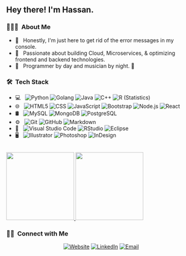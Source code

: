 <h2> Hey there! I'm Hassan.</h2>

<h3> 👨🏻‍💻 &nbsp;About Me </h3>

- 🤔 &nbsp; Honestly, I'm just here to get rid of the error messages in my console.
- 🌱 &nbsp; Passionate about building Cloud, Microservices, & optimizing frontend and backend technologies.
- 👾 &nbsp;  Programmer by day and musician by night. 🎸

<h3> 🛠 &nbsp;Tech Stack</h3>

- 💻 &nbsp;
  ![Python](https://img.shields.io/badge/-Python-333333?style=flat&logo=python)
  ![Golang](https://img.shields.io/badge/-Golang-333333?style=flat&logo=go)
  ![Java](https://img.shields.io/badge/-Java-333333?style=flat&logo=Java&logoColor=007396)
  ![C++](https://img.shields.io/badge/-C++-333333?style=flat&logo=C%2B%2B&logoColor=00599C)
  ![R (Statistics)](https://img.shields.io/badge/-R-333333?style=flat&logo=R&logoColor=276DC3)
- 🌐 &nbsp;
  ![HTML5](https://img.shields.io/badge/-HTML5-333333?style=flat&logo=HTML5)
  ![CSS](https://img.shields.io/badge/-CSS-333333?style=flat&logo=CSS3&logoColor=1572B6)
  ![JavaScript](https://img.shields.io/badge/-JavaScript-333333?style=flat&logo=javascript)
  ![Bootstrap](https://img.shields.io/badge/-Bootstrap-333333?style=flat&logo=bootstrap&logoColor=563D7C)
  ![Node.js](https://img.shields.io/badge/-Node.js-333333?style=flat&logo=node.js)
  ![React](https://img.shields.io/badge/-React-333333?style=flat&logo=react)
- 🛢 &nbsp;
  ![MySQL](https://img.shields.io/badge/-MySQL-333333?style=flat&logo=mysql)
  ![MongoDB](https://img.shields.io/badge/-MongoDB-333333?style=flat&logo=mongodb)
  ![PostgreSQL](https://img.shields.io/badge/PostgreSQL-333333?style=flat&logo=postgresql)
- ⚙️ &nbsp;
  ![Git](https://img.shields.io/badge/-Git-333333?style=flat&logo=git)
  ![GitHub](https://img.shields.io/badge/-GitHub-333333?style=flat&logo=github)
  ![Markdown](https://img.shields.io/badge/-Markdown-333333?style=flat&logo=markdown)
- 🔧 &nbsp;
  ![Visual Studio Code](https://img.shields.io/badge/-Visual%20Studio%20Code-333333?style=flat&logo=visual-studio-code&logoColor=007ACC)
  ![RStudio](https://img.shields.io/badge/-RStudio-333333?style=flat&logo=rstudio)
  ![Eclipse](https://img.shields.io/badge/-Eclipse-333333?style=flat&logo=eclipse-ide&logoColor=2C2255)
- 🖥 &nbsp;
  ![Illustrator](https://img.shields.io/badge/-Illustrator-333333?style=flat&logo=adobe-illustrator)
  ![Photoshop](https://img.shields.io/badge/-Photoshop-333333?style=flat&logo=adobe-photoshop)
  ![InDesign](https://img.shields.io/badge/-InDesign-333333?style=flat&logo=adobe-indesign)

<br/>

<a href="https://github.com/hassanmt96">
  <img height="180em" src="https://github-readme-stats.vercel.app/api?username=hassanmt96&theme=buefy&show_icons=true" />
  <img height="180em" src="https://github-readme-stats.vercel.app/api/top-langs/?username=hassanmt96&theme=buefy&layout=compact" />
</a>

<br/>

<h3> 🤝🏻 &nbsp;Connect with Me </h3>

<p align="center">
<a href="https://www.hassanmt.com/"><img alt="Website" src="https://img.shields.io/badge/Website-www.hassanmt.com-blue?style=flat-square&logo=google-chrome"></a>
<a href="https://www.linkedin.com/in/hassan-tariq-1382b112b/"><img alt="LinkedIn" src="https://img.shields.io/badge/LinkedIn-%20Hassan%20Tariq-blue?style=flat-square&logo=linkedin"></a>
<a href="mailto:hassanmt996@gmail.com"><img alt="Email" src="https://img.shields.io/badge/Email-hassanmt996@gmail.com-blue?style=flat-square&logo=gmail"></a>
</p>
